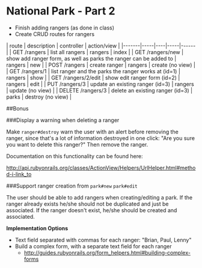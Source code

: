 # National Park - Part 2

* Finish adding rangers (as done in class)
* Create CRUD routes for rangers

| route | description | controller |  action/view |
|-------|-----|----|-----|------|
| GET /rangers | list all rangers | rangers | index |
| GET /rangers/new | show add ranger form, as well as parks the ranger can be added to | rangers | new |
| POST /rangers | create ranger | rangers | create (no view) |
| GET /rangers/1 | list ranger and the parks the ranger works at (id=1) | rangers | show |
| GET /rangers/2/edit | show edit ranger form (id=2) | rangers | edit |
| PUT /rangers/3 | update an existing ranger (id=3) | rangers | update (no view) |
| DELETE /rangers/3 | delete an existing ranger (id=3) | parks | destroy (no view) |

##Bonus

###Display a warning when deleting a ranger

Make `ranger#destroy` warn the user with an alert before removing the ranger, since that's a lot of information destroyed in one click: "Are you sure you want to delete this ranger?" Then remove the ranger.

Documentation on this functionality can be found here:

http://api.rubyonrails.org/classes/ActionView/Helpers/UrlHelper.html#method-i-link_to

###Support ranger creation from `park#new` `park#edit`

The user should be able to add rangers when creating/editing a park. If the ranger already exists he/she should not be duplicated and just be associated. If the ranger doesn't exist, he/she should be created and associated.

**Implementation Options**

* Text field separated with commas for each ranger: "Brian, Paul, Lenny"
* Build a complex form, with a separate text field for each ranger
  * http://guides.rubyonrails.org/form_helpers.html#building-complex-forms
